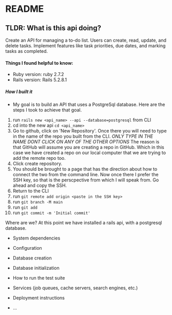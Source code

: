 # README

## TLDR: What is this api doing?

Create an API for managing a to-do list. Users can create, read, update, and delete tasks. 
Implement features like task priorities, due dates, and marking tasks as completed.

#### Things I found helpful to know:

* Ruby version: ruby 2.7.2
* Rails version: Rails 5.2.8.1

##### How I built it
- My goal is to build an API that uses a PostgreSql database. Here are the steps I took to achieve that goal.

1. run `rails new <api_name> --api --database=postgresql` from CLI
1. cd into the new api `cd <api_name>`
1. Go to github, click on 'New Repository'. Once there you will need to type in the name of the repo you built from the CLI. *ONLY TYPE IN THE NAME DONT CLICK ON ANY OF THE OTHER OPTIONS* The reason is that GitHub will assume you are creating a repo in GitHub. Which in this case we have created a repo on our local computer that we are trying to add the remote repo too.
1. Click create repository.
1. You should be brought to a page that has the direction about how to connect the two from the command line. Now once there I prefer the SSH key, so that is the perscpective from which I will speak from. Go ahead and copy the SSH.
1. Return to the CLI
1. run `git remote add origin <paste in the SSH key>`
1. run `git branch -M main`
1. run `git add`
1. run `git commit -m 'Initial commit'`

Where are we?
At this point we have installed a rails api, with a postgresql database.

* System dependencies

* Configuration

* Database creation



* Database initialization

* How to run the test suite

* Services (job queues, cache servers, search engines, etc.)

* Deployment instructions

* ...
